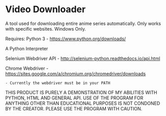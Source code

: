 # Video Downloader
A tool used for downloading entire anime series automatically. Only works with specific websites. Windows Only.

Requires: 
Python 3 - https://www.python.org/downloads/

A Python Interpreter

Selenium Webdriver API - http://selenium-python.readthedocs.io/api.html

Chrome Webdriver - https://sites.google.com/a/chromium.org/chromedriver/downloads

    - Currently the webdriver must be in your PATH

THIS PRODUCT IS PURELY A DEMONSTRATION OF MY ABILITIES WITH PYTHON, HTML AND GENERAL API. USE OF THE PROGRAM FOR ANYTHING OTHER THAN EDUCATIONAL PURPOSES IS NOT CONDONED BY THE CREATOR. PLEASE USE THE PROGRAM WITH CAUTION. 
